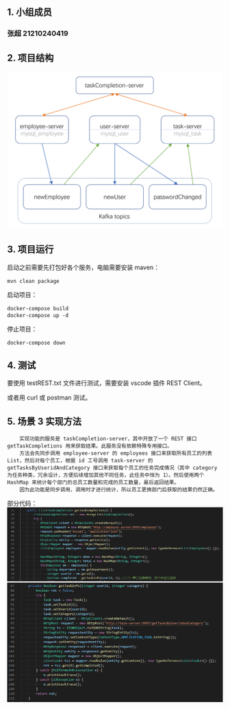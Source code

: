 ## 1. 小组成员

### 张超 21210240419

## 2. 项目结构

<img src="assets/graph.png" >


## 3. 项目运行


启动之前需要先打包好各个服务，电脑需要安装 maven： 
~~~
mvn clean package
~~~
启动项目：
~~~
docker-compose build
docker-compose up -d
~~~
停止项目：
~~~
docker-compose down
~~~

## 4. 测试

要使用 testREST.txt 文件进行测试，需要安装 vscode 插件 REST Client。

或者用 curl 或 postman 测试。

## 5. 场景 3 实现方法

        实现功能的服务是 taskCompletion-server，其中开放了一个 REST 接口 getTaskCompletions 用来获取结果。此服务没有依赖特殊专用接口。
        方法会先同步调用 employee-server 的 employees 接口来获取所有员工的列表 List，然后对每个员工，根据 id 工号调用 task-server 的 getTasksByUseridAndCategory 接口来获取每个员工的任务完成情况（其中 category 为任务种类，冗余设计，方便后续增加其他不同任务，此任务中恒为 1）。然后使用两个 HashMap 来统计每个部门的总员工数量和完成的员工数量，最后返回结果。
        因为此功能是同步调用，调用时才进行统计，所以员工更换部门后获取的结果仍然正确。
部分代码：
<img src="assets/getTaskCompletion.png" >
<img src="assets/getTaskInfo.png" >